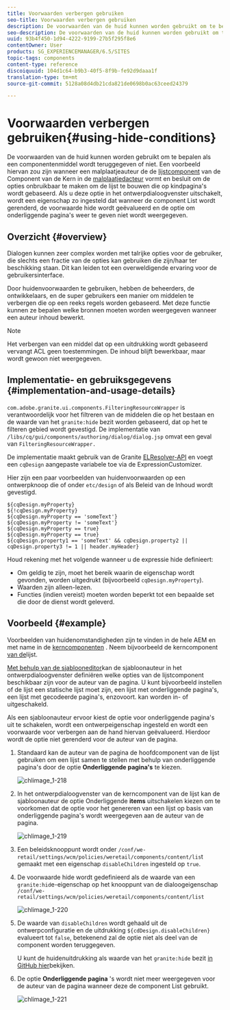 ```yaml
---
title: Voorwaarden verbergen gebruiken
seo-title: Voorwaarden verbergen gebruiken
description: De voorwaarden van de huid kunnen worden gebruikt om te bepalen als een componentenmiddel wordt teruggegeven of niet.
seo-description: De voorwaarden van de huid kunnen worden gebruikt om te bepalen als een componentenmiddel wordt teruggegeven of niet.
uuid: 93b4f450-1d94-4222-9199-27b5f295f8e6
contentOwner: User
products: SG_EXPERIENCEMANAGER/6.5/SITES
topic-tags: components
content-type: reference
discoiquuid: 104d1c64-b9b3-40f5-8f9b-fe92d9daaa1f
translation-type: tm+mt
source-git-commit: 5128a08d4db21cda821de0698b0ac63ceed24379

---
```



# Voorwaarden verbergen gebruiken{#using-hide-conditions}

De voorwaarden van de huid kunnen worden gebruikt om te bepalen als een componentenmiddel wordt teruggegeven of niet. Een voorbeeld hiervan zou zijn wanneer een malplaatjeauteur de de [lijstcomponent](https://helpx.adobe.com/experience-manager/core-components/using/list.html) van de Component van de Kern in de [malplaatjedacteur](/help/sites-authoring/templates.md) vormt en besluit om de opties onbruikbaar te maken om de lijst te bouwen die op kindpagina&#39;s wordt gebaseerd. Als u deze optie in het ontwerpdialoogvenster uitschakelt, wordt een eigenschap zo ingesteld dat wanneer de component List wordt gerenderd, de voorwaarde hide wordt geëvalueerd en de optie om onderliggende pagina&#39;s weer te geven niet wordt weergegeven.

## Overzicht {#overview}

Dialogen kunnen zeer complex worden met talrijke opties voor de gebruiker, die slechts een fractie van de opties kan gebruiken die zijn/haar ter beschikking staan. Dit kan leiden tot een overweldigende ervaring voor de gebruikersinterface.

Door huidenvoorwaarden te gebruiken, hebben de beheerders, de ontwikkelaars, en de super gebruikers een manier om middelen te verbergen die op een reeks regels worden gebaseerd. Met deze functie kunnen ze bepalen welke bronnen moeten worden weergegeven wanneer een auteur inhoud bewerkt.

>[!NOTE]
>
>Het verbergen van een middel dat op een uitdrukking wordt gebaseerd vervangt ACL geen toestemmingen. De inhoud blijft bewerkbaar, maar wordt gewoon niet weergegeven.

## Implementatie- en gebruiksgegevens {#implementation-and-usage-details}

`com.adobe.granite.ui.components.FilteringResourceWrapper` is verantwoordelijk voor het filtreren van de middelen die op het bestaan en de waarde van het `granite:hide` bezit worden gebaseerd, dat op het te filteren gebied wordt gevestigd. De implementatie van `/libs/cq/gui/components/authoring/dialog/dialog.jsp` omvat een geval van `FilteringResourceWrapper.`

De implementatie maakt gebruik van de Granite [ELResolver-API](https://helpx.adobe.com/experience-manager/6-5/sites/developing/using/reference-materials/granite-ui/api/jcr_root/libs/granite/ui/docs/server/el.html) en voegt een `cqDesign` aangepaste variabele toe via de ExpressionCustomizer.

Hier zijn een paar voorbeelden van huidenvoorwaarden op een ontwerpknoop die of onder `etc/design` of als Beleid van de Inhoud wordt gevestigd.

```
${cqDesign.myProperty}
${!cqDesign.myProperty}
${cqDesign.myProperty == 'someText'}
${cqDesign.myProperty != 'someText'}
${cqDesign.myProperty == true}
${cqDesign.myProperty == true}
${cqDesign.property1 == 'someText' && cqDesign.property2 || cqDesign.property3 != 1 || header.myHeader}
```

Houd rekening met het volgende wanneer u de expressie hide definieert:

* Om geldig te zijn, moet het bereik waarin de eigenschap wordt gevonden, worden uitgedrukt (bijvoorbeeld `cqDesign.myProperty`).
* Waarden zijn alleen-lezen.
* Functies (indien vereist) moeten worden beperkt tot een bepaalde set die door de dienst wordt geleverd.

## Voorbeeld {#example}

Voorbeelden van huidenomstandigheden zijn te vinden in de hele AEM en met name in de [kerncomponenten](https://docs.adobe.com/content/help/en/experience-manager-core-components/using/introduction.html) . Neem bijvoorbeeld de kerncomponent [van de](https://helpx.adobe.com/experience-manager/core-components/using/list.html)lijst.

[Met behulp van de sjablooneditor](/help/sites-authoring/templates.md)kan de sjabloonauteur in het ontwerpdialoogvenster definiëren welke opties van de lijstcomponent beschikbaar zijn voor de auteur van de pagina. U kunt bijvoorbeeld instellen of de lijst een statische lijst moet zijn, een lijst met onderliggende pagina&#39;s, een lijst met gecodeerde pagina&#39;s, enzovoort. kan worden in- of uitgeschakeld.

Als een sjabloonauteur ervoor kiest de optie voor onderliggende pagina&#39;s uit te schakelen, wordt een ontwerpeigenschap ingesteld en wordt een voorwaarde voor verbergen aan de hand hiervan geëvalueerd. Hierdoor wordt de optie niet gerenderd voor de auteur van de pagina.

1. Standaard kan de auteur van de pagina de hoofdcomponent van de lijst gebruiken om een lijst samen te stellen met behulp van onderliggende pagina&#39;s door de optie **Onderliggende pagina&#39;s** te kiezen.

   ![chlimage_1-218](assets/chlimage_1-218.png)

1. In het ontwerpdialoogvenster van de kerncomponent van de lijst kan de sjabloonauteur de optie Onderliggende **items** uitschakelen kiezen om te voorkomen dat de optie voor het genereren van een lijst op basis van onderliggende pagina&#39;s wordt weergegeven aan de auteur van de pagina.

   ![chlimage_1-219](assets/chlimage_1-219.png)

1. Een beleidsknooppunt wordt onder `/conf/we-retail/settings/wcm/policies/weretail/components/content/lis`t gemaakt met een eigenschap `disableChildren` ingesteld op `true`.
1. De voorwaarde hide wordt gedefinieerd als de waarde van een `granite:hid`e-eigenschap op het knooppunt van de dialoogeigenschap `/conf/we-retail/settings/wcm/policies/weretail/components/content/list`

   ![chlimage_1-220](assets/chlimage_1-220.png)

1. De waarde van `disableChildren` wordt gehaald uit de ontwerpconfiguratie en de uitdrukking `${cdDesign.disableChildren}` evalueert tot `false`, betekenend zal de optie niet als deel van de component worden teruggegeven.

   U kunt de huidenuitdrukking als waarde van het `granite:hide` bezit [in GitHub hier](https://github.com/Adobe-Marketing-Cloud/aem-core-wcm-components/blob/master/content/src/content/jcr_root/apps/core/wcm/components/list/v1/list/_cq_dialog/.content.xml#L40)bekijken.

1. De optie **Onderliggende pagina** &#39;s wordt niet meer weergegeven voor de auteur van de pagina wanneer deze de component List gebruikt.

   ![chlimage_1-221](assets/chlimage_1-221.png)

